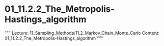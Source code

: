 # 01_11.2.2_The_Metropolis-Hastings_algorithm

"""
Lecture: 11_Sampling_Methods/11.2_Markov_Chain_Monte_Carlo
Content: 01_11.2.2_The_Metropolis-Hastings_algorithm
"""


